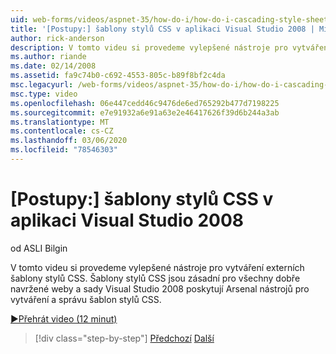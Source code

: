 ```yaml
---
uid: web-forms/videos/aspnet-35/how-do-i/how-do-i-cascading-style-sheets-in-visual-studio-2008
title: '[Postupy:] šablony stylů CSS v aplikaci Visual Studio 2008 | Microsoft Docs'
author: rick-anderson
description: V tomto videu si provedeme vylepšené nástroje pro vytváření externích šablony stylů CSS. Šablony stylů CSS jsou zásadní pro všechny dobře navržené weby a sady Visual Studio 2...
ms.author: riande
ms.date: 02/14/2008
ms.assetid: fa9c74b0-c692-4553-805c-b89f8bf2c4da
msc.legacyurl: /web-forms/videos/aspnet-35/how-do-i/how-do-i-cascading-style-sheets-in-visual-studio-2008
msc.type: video
ms.openlocfilehash: 06e447cedd46c9476de6ed765292b477d7198225
ms.sourcegitcommit: e7e91932a6e91a63e2e46417626f39d6b244a3ab
ms.translationtype: MT
ms.contentlocale: cs-CZ
ms.lasthandoff: 03/06/2020
ms.locfileid: "78546303"
---
```

# <a name="how-do-i-cascading-style-sheets-in-visual-studio-2008"></a>[Postupy:] šablony stylů CSS v aplikaci Visual Studio 2008

od ASLI Bilgin

V tomto videu si provedeme vylepšené nástroje pro vytváření externích šablony stylů CSS. Šablony stylů CSS jsou zásadní pro všechny dobře navržené weby a sady Visual Studio 2008 poskytují Arsenal nástrojů pro vytváření a správu šablon stylů CSS.

[&#9654;Přehrát video (12 minut)](https://channel9.msdn.com/Blogs/ASP-NET-Site-Videos/how-do-i-cascading-style-sheets-in-visual-studio-2008)

> [!div class="step-by-step"]
> [Předchozí](how-do-i-create-nested-master-page-in-visual-studio-2008.md)
> [Další](how-do-i-working-with-visual-studio-2008-net-framework.md)
